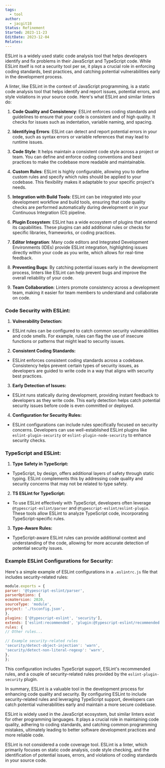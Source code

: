 ```yaml
---
tags:
  - tool
author:
  - jacgit18
Status: Refinement
Started: 2023-11-23
EditDate: 2023-12-04
Relates:
---
```

ESLint is a widely used static code analysis tool that helps developers identify and fix problems in their JavaScript and TypeScript code. While ESLint itself is not a security tool per se, it plays a crucial role in enforcing coding standards, best practices, and catching potential vulnerabilities early in the development process.  


A linter, like ESLint in the context of JavaScript programming, is a static code analysis tool that helps identify and report issues, potential errors, and style violations in your source code. Here's what ESLint and similar linters do:

  
1. **Code Quality and Consistency**: ESLint enforces coding standards and guidelines to ensure that your code is consistent and of high quality. It checks for issues such as indentation, variable naming, and spacing.  
  
2. **Identifying Errors**: ESLint can detect and report potential errors in your code, such as syntax errors or variable references that may lead to runtime issues.  
  
3. **Code Style**: It helps maintain a consistent code style across a project or team. You can define and enforce coding conventions and best practices to make the codebase more readable and maintainable.  
  
4. **Custom Rules**: ESLint is highly configurable, allowing you to define custom rules and specify which rules should be applied to your codebase. This flexibility makes it adaptable to your specific project's needs.  
  
5. **Integration with Build Tools**: ESLint can be integrated into your development workflow and build tools, ensuring that code quality checks are performed automatically during development or in your Continuous Integration (CI) pipeline.  
  
6. **Plugin Ecosystem**: ESLint has a wide ecosystem of plugins that extend its capabilities. These plugins can add additional rules or checks for specific libraries, frameworks, or coding practices.  
  
7. **Editor Integration**: Many code editors and Integrated Development Environments (IDEs) provide ESLint integration, highlighting issues directly within your code as you write, which allows for real-time feedback.  
  
8. **Preventing Bugs**: By catching potential issues early in the development process, linters like ESLint can help prevent bugs and improve the overall reliability of your code.  
  
9. **Team Collaboration**: Linters promote consistency across a development team, making it easier for team members to understand and collaborate on code.  
  

  
### Code Security with ESLint:  
  
1. **Vulnerability Detection:**  
- ESLint rules can be configured to catch common security vulnerabilities and code smells. For example, rules can flag the use of insecure functions or patterns that might lead to security issues.  
  
2. **Consistent Coding Standards:**  
- ESLint enforces consistent coding standards across a codebase. Consistency helps prevent certain types of security issues, as developers are guided to write code in a way that aligns with security best practices.  
  
3. **Early Detection of Issues:**  
- ESLint runs statically during development, providing instant feedback to developers as they write code. This early detection helps catch potential security issues before code is even committed or deployed.  
  
4. **Configuration for Security Rules:**  
- ESLint configurations can include rules specifically focused on security concerns. Developers can use well-established ESLint plugins like `eslint-plugin-security` or `eslint-plugin-node-security` to enhance security checks.  
  
### TypeScript and ESLint:  
  
1. **Type Safety in TypeScript:**  
- TypeScript, by design, offers additional layers of safety through static typing. ESLint complements this by addressing code quality and security concerns that may not be related to type safety.  
  
2. **TS ESLint for TypeScript:**  
- To use ESLint effectively with TypeScript, developers often leverage `@typescript-eslint/parser` and `@typescript-eslint/eslint-plugin`. These tools allow ESLint to analyze TypeScript code, incorporating TypeScript-specific rules.  
  
3. **Type-Aware Rules:**  
- TypeScript-aware ESLint rules can provide additional context and understanding of the code, allowing for more accurate detection of potential security issues.  
  
### Example ESLint Configurations for Security:  
  
Here's a simple example of ESLint configurations in a `.eslintrc.js` file that includes security-related rules:  
  
```javascript  
module.exports = {  
parser: '@typescript-eslint/parser',  
parserOptions: {  
ecmaVersion: 2020,  
sourceType: 'module',  
project: './tsconfig.json',  
},  
plugins: ['@typescript-eslint', 'security'],  
extends: ['eslint:recommended', 'plugin:@typescript-eslint/recommended'],  
rules: {  
// Other rules...  
  
// Example security-related rules  
'security/detect-object-injection': 'warn',  
'security/detect-non-literal-regexp': 'warn',  
},  
};  
```  
  
This configuration includes TypeScript support, ESLint's recommended rules, and a couple of security-related rules provided by the `eslint-plugin-security` plugin.  
  
In summary, ESLint is a valuable tool in the development process for enhancing code quality and security. By configuring ESLint to include security-related rules and leveraging TypeScript support, developers can catch potential vulnerabilities early and maintain a more secure codebase.


ESLint is widely used in the JavaScript ecosystem, but similar linters exist for other programming languages. It plays a crucial role in maintaining code quality, adhering to coding standards, and catching common programming mistakes, ultimately leading to better software development practices and more reliable code.

ESLint is not considered a code coverage tool. ESLint is a linter, which primarily focuses on static code analysis, code style checking, and the identification of potential issues, errors, and violations of coding standards in your source code.
